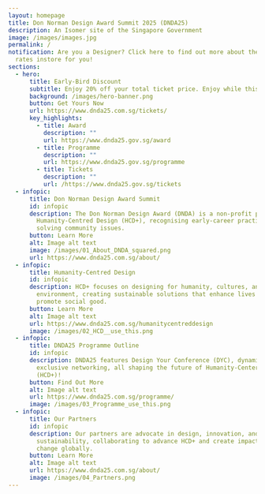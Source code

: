 ```yaml
---
layout: homepage
title: Don Norman Design Award Summit 2025 (DNDA25)
description: An Isomer site of the Singapore Government
image: /images/images.jpg
permalink: /
notification: Are you a Designer? Click here to find out more about the special
  rates instore for you!
sections:
  - hero:
      title: Early-Bird Discount
      subtitle: Enjoy 20% off your total ticket price. Enjoy while this lasts!
      background: /images/hero-banner.png
      button: Get Yours Now
      url: https://www.dnda25.com.sg/tickets/
      key_highlights:
        - title: Award
          description: ""
          url: https://www.dnda25.gov.sg/award
        - title: Programme
          description: ""
          url: https://www.dnda25.gov.sg/programme
        - title: Tickets
          description: ""
          url: /https://www.dnda25.gov.sg/tickets
  - infopic:
      title: Don Norman Design Award Summit
      id: infopic
      description: The Don Norman Design Award (DNDA) is a non-profit promoting
        Humanity-Centred Design (HCD+), recognising early-career practitioners
        solving community issues.
      button: Learn More
      alt: Image alt text
      image: /images/01_About_DNDA_squared.png
      url: https://www.dnda25.com.sg/about/
  - infopic:
      title: Humanity-Centred Design
      id: infopic
      description: HCD+ focuses on designing for humanity, cultures, and the
        environment, creating sustainable solutions that enhance lives and
        promote social good.
      button: Learn More
      alt: Image alt text
      url: https://www.dnda25.com.sg/humanitycentreddesign
      image: /images/02_HCD__use_this.png
  - infopic:
      title: DNDA25 Programme Outline
      id: infopic
      description: DNDA25 features Design Your Conference (DYC), dynamic panels, and
        exclusive networking, all shaping the future of Humanity-Centered Design
        (HCD+)!
      button: Find Out More
      alt: Image alt text
      url: https://www.dnda25.com.sg/programme/
      image: /images/03_Programme_use_this.png
  - infopic:
      title: Our Partners
      id: infopic
      description: Our partners are advocate in design, innovation, and
        sustainability, collaborating to advance HCD+ and create impactful
        change globally.
      button: Learn More
      alt: Image alt text
      url: https://www.dnda25.com.sg/about/
      image: /images/04_Partners.png
---
```

